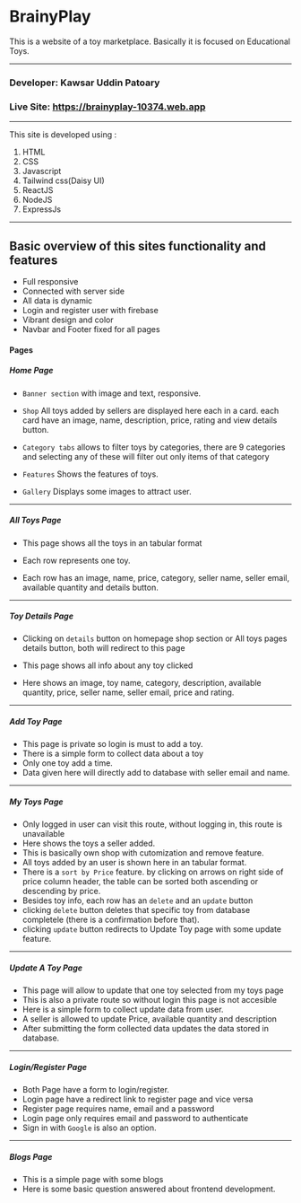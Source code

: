 # BrainyPlay

This is a website of a toy marketplace. Basically it is focused on Educational Toys. 

---

### Developer: Kawsar Uddin Patoary
### Live Site: <https://brainyplay-10374.web.app>


---
This site is developed using :

1. HTML
2. CSS
3. Javascript
4. Tailwind css(Daisy UI)
5. ReactJS
6. NodeJS
7. ExpressJs

---

## Basic overview of this sites functionality and features

- Full responsive
- Connected with server side
- All data is dynamic
- Login and register user with firebase
- Vibrant design and color
- Navbar and Footer fixed for all pages

#### Pages

##### Home Page
- `Banner section` with image and text, responsive.

- `Shop` All toys added by sellers are displayed here each in a card. each card have an image, name, description, price, rating and view details button. 

- `Category tabs` allows to filter toys by categories, there are 9 categories and selecting any of these will filter out only items of that category

- `Features` Shows the features of toys.

- `Gallery` Displays some images to attract user.


---
##### All Toys Page

- This page shows all the toys in an tabular format

- Each row represents one toy.

- Each row has an image, name, price, category, seller name, seller email, available quantity and details button.

---
##### Toy Details Page

- Clicking on `details` button on homepage shop section or All toys pages details button, both will redirect to this page

- This page shows all info about any toy clicked

- Here shows an image, toy name, category, description, available quantity, price, seller name, seller email, price and rating.

---
##### Add Toy Page

- This page is private so login is must to add a toy.
- There is a simple form to collect data about a toy
- Only one toy add a time.
- Data given here will directly add to database with seller email and name.
---

##### My Toys Page

- Only logged in user can visit this route, without logging in, this route is unavailable
- Here shows the toys a seller added.
- This is basically own shop with cutomization and remove feature.
- All toys added by an user is shown here in an tabular format.
- There is a `sort by Price` feature. by clicking on arrows on right side of price column header, the table can be sorted both ascending or descending by price.
- Besides toy info, each row has an `delete` and an `update` button
- clicking `delete` button deletes that specific toy from database completele (there is a confirmation before that).
- clicking `update` button redirects to Update Toy page with some update feature. 

---

##### Update A Toy Page

- This page will allow to update that one toy selected from my toys page
- This is also a private route so without login this page is not accesible
- Here is a simple form to collect update data from user.
- A seller is allowed to update Price, available quantity and description
- After submitting the form collected data updates the data stored in database.

---

##### Login/Register Page

- Both Page have a form to login/register.
- Login page have a redirect link to register page and vice versa
- Register page requires name, email and a password
- Login page only requires email and password to authenticate
- Sign in with `Google` is also an option.

---

##### Blogs Page
- This is a simple page with some blogs
- Here is some basic question answered about frontend development.

